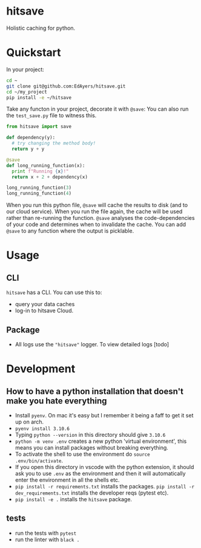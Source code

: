 # hitsave

Holistic caching for python.

# Quickstart

In your project:

```sh
cd ~
git clone git@github.com:EdAyers/hitsave.git
cd ~/my_project
pip install -e ~/hitsave
```

Take any functon in your project, decorate it with `@save`:
You can also run the `test_save.py` file to witness this.

```py
from hitsave import save

def dependency(y):
  # try changing the method body!
  return y + y

@save
def long_running_function(x):
  print f"Running {x}!"
  return x + 2 + dependency(x)

long_running_function(3)
long_running_function(4)
```

When you run this python file, `@save` will cache the results to disk (and to our cloud service).
When you run the file again, the cache will be used rather than re-running the function.
`@save` analyses the code-dependencies of your code and determines when to invalidate the cache.
You can add `@save` to any function where the output is picklable.

# Usage

## CLI

`hitsave` has a CLI. You can use this to:
- query your data caches
- log-in to hitsave Cloud.

## Package

- All logs use the `"hitsave"` logger. To view detailed logs [todo]

# Development

## How to have a python installation that doesn't make you hate everything

- Install `pyenv`. On mac it's easy but I remember it being a faff to get it set up on arch.
- `pyenv install 3.10.6`
- Typing `python --version` in this directory should give `3.10.6`
- `python -m venv .env` creates a new python 'virtual environment', this means you can install packages without breaking everything.
- To activate the shell to use the environment do `source .env/bin/activate`.
- If you open this directory in vscode with the python extension, it should ask you to use `.env` as the environment and then it will automatically enter the environment in all the shells etc.
- `pip install -r requirements.txt` installs the packages. `pip install -r dev_requirements.txt` installs the developer reqs (pytest etc).
- `pip install -e .` installs the `hitsave` package.

## tests

- run the tests with `pytest`
- run the linter with `black .`

